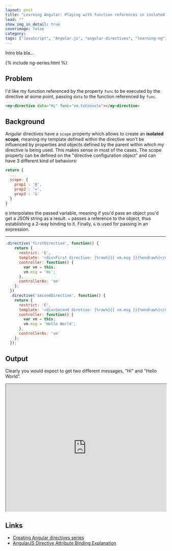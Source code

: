 ```yaml
---
layout: post
title: "Learning Angular: Playing with function references in isolated directive scope"
lead: ""
show_img_in_detail: true
coverimage: false
category:
tags: ["JavaScript", "Angular.js", "angular-directives", "learning-ng"]
---
```


Intro bla bla...

{% include ng-series.html %}

## Problem

I'd like my function referenced by the property `func` to be executed by the directive at some point, passing `data` to the function referenced by `func`.

```html
<my-directive data="Hi" func="vm.toConsole"></my-directive>
```

## Background

Angular directives have a `scope` property which allows to create an **isolated scope**, meaning my template defined within the directive won't be influenced by properties and objects defined by the parent within which my directive is being used. This makes sense in most of the cases. The scope property can be defined on the "directive configuration object" and can have 3 different kind of behaviors:

```javascript
return {
  ...
  scope: {
    prop1 : '@',
    prop2 : '=',
    prop3 : '&'
  }
}
```

`@` interpolates the passed variable, meaning if you'd pass an object you'd get a JSON string as a result. `=` passes a reference to the object, thus establishing a 2-way binding to it. Finally, `&` is used for passing in an expression.


---



```javascript
.directive('firstDirective', function() {
    return {
      restrict: 'E',
      template: '<div>First directive: {%raw%}{{ vm.msg }}{%endraw%}</div>',
      controller: function() {
        var vm = this;
        vm.msg = 'Hi';
      },
      controllerAs: 'vm'
    };
  })
  .directive('secondDirective', function() {
    return {
      restrict: 'E',
      template: '<div>Second diretive: {%raw%}{{ vm.msg }}{%endraw%}</div>',
      controller: function() {
        var vm = this;
        vm.msg = 'Hello World';
      },
      controllerAs: 'vm'
    };
  });
```

## Output

Clearly you would expect to get two different messages, "Hi" and "Hello World".

<iframe src="https://embed.plnkr.co/WVm8Wl/preview" width="100%" height="400px"> </iframe>

## Links

- [Creating Angular directives series](http://weblogs.asp.net/dwahlin/creating-custom-angularjs-directives-part-i-the-fundamentals)
- [AngularJS Directive Attribute Binding Explanation](https://gist.github.com/CMCDragonkai/6282750)